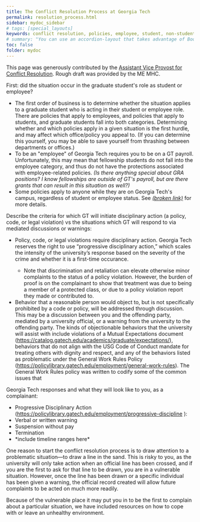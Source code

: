 ```yaml
---
title: The Conflict Resolution Process at Georgia Tech
permalink: resolution_process.html
sidebar: mydoc_sidebar
# tags: [special_layouts]
keywords: conflict resolution, policies, employee, student, non-student, capacity, procedure, standard, how-to, 
# summary: "You can use an accordion-layout that takes advantage of Bootstrap styling. This is useful for an FAQ page."
toc: false
folder: mydoc
---
```


<p> This page was generously contributed by the <a href ="https://provost.gatech.edu/reporting-units/advocacy">Assistant Vice Provost for Conflict Resolution</a>. Rough draft was provided by the ME MHC. </p>

<p>First: did the situation occur in the graduate student's role as student or employee?</p>
<ul>
<li>The first order of business is to determine whether the situation applies to a graduate student who is acting in their student or employee role. There are policies that apply to employees, and policies that apply to students, and graduate students fall into both categories. Determining whether and which policies apply in a given situation is the first hurdle, and may affect which office/policy you appeal to. (If you can determine this  yourself, you may be able to save yourself from thrashing between departments or offices.)</li>

<li> To be an "employee" of Georgia Tech requires you to be on a GT payroll. Unfortunately, this may mean that fellowship students do not fall into the employee category, and thus do not have the protections associated with employee-related policies. <i>(Is there anything special about GRA positions? I know fellowships are outside of GT's payroll, but are there grants that can result in this situation as well?)</i></li>
<li> Some policies apply to anyone while they are on Georgia Tech's campus, regardless of student or employee status. See <a href=""><i>(broken link)</i></a> for more details.
</ul>


<p>Describe the criteria for which GT will initiate disciplinary action (a policy, code, or legal violation) vs the situations which GT will respond to via mediated discussions or warnings:</p>
<ul>
<li>Policy, code, or legal violations require disciplinary action. Georgia Tech reserves the right to use “progressive disciplinary action,” which scales the intensity of the university’s response based on the severity of the crime and whether it is a first-time occurance.</li>
<ul>
<li>Note that discrimination and retaliation can elevate otherwise minor complaints to the status of a policy violation. However, the burden of proof is on the complainant to show that treatment was due to being a member of a protected class, or due to a policy violation report they made or contributed to.</li>
</ul>
<li>Behavior that a reasonable person would object to, but is not specifically prohibited by a code or policy, will be addressed through discussion. This may be a discussion between you and the offending party, mediated by a university official, or a warning from the university to the offending party. The kinds of objectionable behaviors that the university will assist with include violations of a Mutual Expectations document (<a href="https://catalog.gatech.edu/academics/graduate/expectations/">https://catalog.gatech.edu/academics/graduate/expectations/</a>), behaviors that do not align with the USG Code of Conduct mandate for treating others with dignity and respect, and any of the behaviors listed as problematic under the General Work Rules Policy (<a href="https://policylibrary.gatech.edu/employment/general-work-rules">https://policylibrary.gatech.edu/employment/general-work-rules</a>). The General Work Rules policy was written to codify some of the common issues that </li>
</ul>
<p>Georgia Tech responses and what they will look like to you, as a complainant:</p>
<ul>
<li>Progressive Disciplinary Action (<a href="https://policylibrary.gatech.edu/employment/progressive-discipline">https://policylibrary.gatech.edu/employment/progressive-discipline</a> ):</li>
<li>Verbal or written warning</li>
<li>Suspension without pay</li>
<li>Termination</li>
<li>*include timeline ranges here*</li>
</ul>
<p>One reason to start the conflict resolution process is to draw attention to a problematic situation—to draw a line in the sand. This is risky to you, as the university will only take action when an official line has been crossed, and if you are the first to ask for that line to be drawn, you are in a vulnerable situation. However, once the line has been drawn or a specific individual has been given a warning, the official record created will allow future complaints to be acted on much more readily. </p>

<p>Because of the vulnerable place it may put you in to be the first to complain about a particular situation, we have included resources on how to cope with or leave an unhealthy environment. </p>